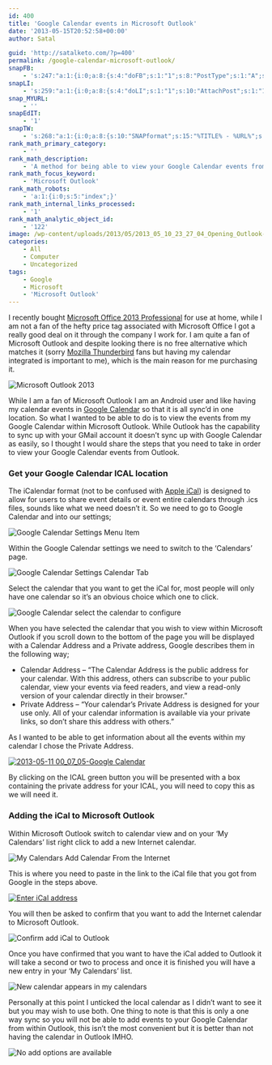```yaml
---
id: 400
title: 'Google Calendar events in Microsoft Outlook'
date: '2013-05-15T20:52:58+00:00'
author: Satal

guid: 'http://satalketo.com/?p=400'
permalink: /google-calendar-microsoft-outlook/
snapFB:
    - 's:247:"a:1:{i:0;a:8:{s:4:"doFB";s:1:"1";s:8:"PostType";s:1:"A";s:10:"AttachPost";s:1:"1";s:10:"SNAPformat";s:51:"New post (%TITLE%) has been published on %SITENAME%";s:9:"isAutoImg";s:1:"A";s:8:"imgToUse";b:0;s:9:"isAutoURL";s:1:"A";s:8:"urlToUse";b:0;}}";'
snapLI:
    - 's:259:"a:1:{i:0;a:8:{s:4:"doLI";s:1:"1";s:10:"AttachPost";s:1:"1";s:10:"SNAPformat";s:41:"New post has been published on %SITENAME%";s:11:"SNAPformatT";s:18:"New Post - %TITLE%";s:9:"isAutoImg";s:1:"A";s:8:"imgToUse";b:0;s:9:"isAutoURL";s:1:"A";s:8:"urlToUse";b:0;}}";'
snap_MYURL:
    - ''
snapEdIT:
    - '1'
snapTW:
    - 's:268:"a:1:{i:0;a:8:{s:10:"SNAPformat";s:15:"%TITLE% - %URL%";s:8:"attchImg";s:1:"1";s:9:"isAutoImg";s:1:"A";s:8:"imgToUse";s:0:"";s:9:"msgFormat";s:59:"New post (%TITLE%) has been published on %SITENAME% - %URL%";s:9:"isAutoURL";s:1:"A";s:8:"urlToUse";s:0:"";s:2:"do";i:0;}}";'
rank_math_primary_category:
    - ''
rank_math_description:
    - 'A method for being able to view your Google Calendar events from within Microsoft Outlook'
rank_math_focus_keyword:
    - 'Microsoft Outlook'
rank_math_robots:
    - 'a:1:{i:0;s:5:"index";}'
rank_math_internal_links_processed:
    - '1'
rank_math_analytic_object_id:
    - '122'
image: /wp-content/uploads/2013/05/2013_05_10_23_27_04_Opening_Outlook-1.png
categories:
    - All
    - Computer
    - Uncategorized
tags:
    - Google
    - Microsoft
    - 'Microsoft Outlook'
---
```


I recently bought [Microsoft Office 2013 Professional](http://office.microsoft.com/ "Microsoft Office 2013") for use at home, while I am not a fan of the hefty price tag associated with Microsoft Office I got a really good deal on it through the company I work for. I am quite a fan of Microsoft Outlook and despite looking there is no free alternative which matches it (sorry [Mozilla Thunderbird](https://www.mozilla.org/en-US/thunderbird/ "Mozilla Thunderbird") fans but having my calendar integrated is important to me), which is the main reason for me purchasing it.

![Microsoft Outlook 2013](https://samjenkins.com/wp-content/uploads/2013/05/2013_05_10_23_27_04_Opening_Outlook.png)

While I am a fan of Microsoft Outlook I am an Android user and like having my calendar events in [Google Calendar](http://calendar.google.com/ "Google Calendar") so that it is all sync’d in one location. So what I wanted to be able to do is to view the events from my Google Calendar within Microsoft Outlook. While Outlook has the capability to sync up with your GMail account it doesn’t sync up with Google Calendar as easily, so I thought I would share the steps that you need to take in order to view your Google Calendar events from Outlook.

### Get your Google Calendar ICAL location

The iCalendar format (not to be confused with [Apple iCal](http://www.apple.com/uk/support/ical/ "Apple iCal")) is designed to allow for users to share event details or event entire calendars through .ics files, sounds like what we need doesn’t it. So we need to go to Google Calendar and into our settings;

![Google Calendar Settings Menu Item](https://samjenkins.com/wp-content/uploads/2013/05/2013_05_11_00_02_38_Google_Calendar.png)

Within the Google Calendar settings we need to switch to the ‘Calendars’ page.

![Google Calendar Settings Calendar Tab](https://samjenkins.com/wp-content/uploads/2013/05/2013-05-11-00_04_41-Google-Calendar.png)

Select the calendar that you want to get the iCal for, most people will only have one calendar so it’s an obvious choice which one to click.

![Google Calendar select the calendar to configure](https://samjenkins.com/wp-content/uploads/2013/05/2013-05-11-00_06_08-Google-Calendar.png)

When you have selected the calendar that you wish to view within Microsoft Outlook if you scroll down to the bottom of the page you will be displayed with a Calendar Address and a Private address, Google describes them in the following way;

- <span style="line-height: 13px">Calendar Address – “The Calendar Address is the public address for your calendar. With this address, others can subscribe to your public calendar, view your events via feed readers, and view a read-only version of your calendar directly in their browser.”</span>
- Private Address – “Your calendar’s Private Address is designed for your use only. All of your calendar information is available via your private links, so don’t share this address with others.”

As I wanted to be able to get information about all the events within my calendar I chose the Private Address.

[![2013-05-11 00_07_05-Google Calendar](https://samjenkins.com/wp-content/uploads/2013/05/2013-05-11-00_07_05-Google-Calendar.png)](https://samjenkins.com/wp-content/uploads/2013/05/2013-05-11-00_07_05-Google-Calendar.png)

By clicking on the ICAL green button you will be presented with a box containing the private address for your ICAL, you will need to copy this as we will need it.

### Adding the iCal to Microsoft Outlook

Within Microsoft Outlook switch to calendar view and on your ‘My Calendars’ list right click to add a new Internet calendar.

![My Calendars Add Calendar From the Internet](https://samjenkins.com/wp-content/uploads/2013/05/2013-05-11-00_12_20-Calendar-This-computer-only-satalketo@gmail.com-Outlook.png)

This is where you need to paste in the link to the iCal file that you got from Google in the steps above.

[![Enter iCal address](https://samjenkins.com/wp-content/uploads/2013/05/2013-05-11-00_13_11-New-Internet-Calendar-Subscription.png)](https://samjenkins.com/wp-content/uploads/2013/05/2013-05-11-00_13_11-New-Internet-Calendar-Subscription.png)

You will then be asked to confirm that you want to add the Internet calendar to Microsoft Outlook.

![Confirm add iCal to Outlook](https://samjenkins.com/wp-content/uploads/2013/05/2013-05-11-00_13_31-Microsoft-Outlook.png)

Once you have confirmed that you want to have the iCal added to Outlook it will take a second or two to process and once it is finished you will have a new entry in your ‘My Calendars’ list.

![New calendar appears in my calendars](https://samjenkins.com/wp-content/uploads/2013/05/2013-05-11-00_14_32-Calendar-This-computer-only-satalketo@gmail.com-Outlook.png)

Personally at this point I unticked the local calendar as I didn’t want to see it but you may wish to use both. One thing to note is that this is only a one way sync so you will not be able to add events to your Google Calendar from within Outlook, this isn’t the most convenient but it is better than not having the calendar in Outlook IMHO.

![No add options are available](https://samjenkins.com/wp-content/uploads/2013/05/2013-05-11-00_31_21-.png)